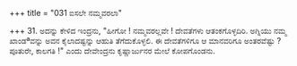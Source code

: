 +++
title = "031 ಐಸಲೇ ನಮ್ಮವರಲಾ"

+++
31. ಅದನ್ನು ಕೇಳಿದ ಇಂದ್ರನು, "ಹೀಗೋ ! ನಮ್ಮವರಲ್ಲವೇ ! ದೇವತೆಗಳು ಆತಂಕಗೊಳ್ಳದಿರಿ. ಅಗ್ನಿಯು ನಮ್ಮ ಖಾಂಡªವನ್ನು ಅವನ ಕೈಲಾದಷ್ಟನ್ನು ಆಹುತಿ ತೆಗೆದುಕೊಳ್ಳಲಿ. ಈ ದೇವತೆಗಳಿಗೂ ಆ ಮಾನವರಿಗೂ ಅಂತರವೆಷ್ಟು ? ಪೂತುರೇ, ಕಾಲಗತಿ !" ಎಂದು ದೇವೇಂದ್ರನು ಕೃಷ್ಣಾರ್ಜುನರ ಮೇಲೆ ಕೋಪಗೊಂಡನು.
